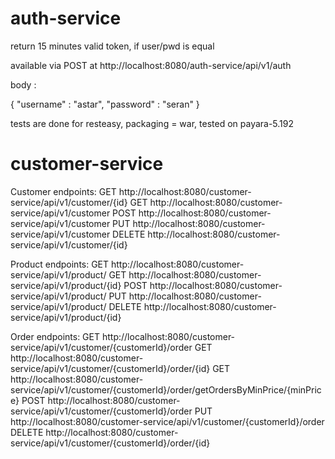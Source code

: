 # auth-service 

return 15 minutes valid token, if user/pwd is equal

available via POST at http://localhost:8080/auth-service/api/v1/auth

body :

{
    "username" : "astar",
    "password" : "seran"
}

tests are done for resteasy, packaging = war, tested on payara-5.192

# customer-service

Customer endpoints:
GET http://localhost:8080/customer-service/api/v1/customer/{id}
GET http://localhost:8080/customer-service/api/v1/customer
POST http://localhost:8080/customer-service/api/v1/customer
PUT http://localhost:8080/customer-service/api/v1/customer
DELETE http://localhost:8080/customer-service/api/v1/customer/{id}

Product endpoints:
GET http://localhost:8080/customer-service/api/v1/product/
GET http://localhost:8080/customer-service/api/v1/product/{id}
POST http://localhost:8080/customer-service/api/v1/product/
PUT http://localhost:8080/customer-service/api/v1/product/
DELETE http://localhost:8080/customer-service/api/v1/product/{id}

Order endpoints:
GET http://localhost:8080/customer-service/api/v1/customer/{customerId}/order
GET http://localhost:8080/customer-service/api/v1/customer/{customerId}/order/{id}
GET http://localhost:8080/customer-service/api/v1/customer/{customerId}/order/getOrdersByMinPrice/{minPrice}
POST http://localhost:8080/customer-service/api/v1/customer/{customerId}/order
PUT http://localhost:8080/customer-service/api/v1/customer/{customerId}/order
DELETE http://localhost:8080/customer-service/api/v1/customer/{customerId}/order/{id}